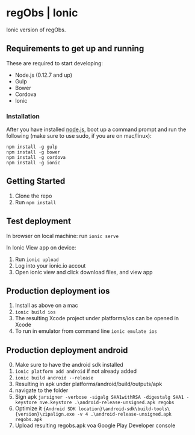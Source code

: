 # regObs | Ionic
Ionic version of regObs.

## Requirements to get up and running
These are required to start developing:

* Node.js (0.12.7 and up)
* Gulp
* Bower
* Cordova
* Ionic

### Installation
After you have installed [node.js](https://nodejs.org), boot up a command prompt and run the following (make sure to use sudo, if you are on mac/linux):

    npm install -g gulp
    npm install -g bower
    npm install -g cordova
    npm install -g ionic

## Getting Started
1. Clone the repo
2. Run `npm install`

## Test deployment
In browser on local machine:
run `ionic serve`

In Ionic View app on device:
1. Run `ionic upload`
2. Log into your ionic.io accout
3. Open ionic view and click download files, and view app

## Production deployment ios
1. Install as above on a mac
2. `ionic build ios`
3. The resulting Xcode project under platforms/ios can be opened in Xcode
4. To run in emulator from command line `ionic emulate ios`

## Production deployment android
0. Make sure to have the android sdk installed
1. `ionic platform add android` if not already added
2. `ionic build android --release`
3. Resulting in apk under platforms/android/build/outputs/apk
4. navigate to the folder
5. Sign apk `jarsigner -verbose -sigalg SHA1withRSA -digestalg SHA1 -keystore nve.keystore .\android-release-unsigned.apk regobs`
6. Optimize it `{Android SDK location}\android-sdk\build-tools\{version}\zipalign.exe -v 4 .\android-release-unsigned.apk regobs.apk`
7. Upload resulting regobs.apk voa Google Play Developer console

